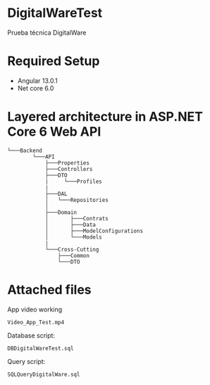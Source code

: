 # DigitalWareTest
Prueba técnica DigitalWare

# Required Setup

* Angular 13.0.1
* Net core 6.0

# Layered architecture in ASP.NET Core 6 Web API

```
└───Backend
        └───API
            ├───Properties
            ├───Controllers
            ├───DTO
            |     └───Profiles
            |
            ├───DAL
            │   └───Repositories
            │   
            ├───Domain
            │       ├───Contrats
            │       ├───Data
            │       ├───ModelConfigurations
            │       └───Models
            |
            └───Cross-Cutting
                ├───Common
                └───DTO

```

# Attached files

App video working
```
Video_App_Test.mp4
```

Database script:
```
DBDigitalWareTest.sql
```

Query script:
```
SQLQueryDigitalWare.sql
```
